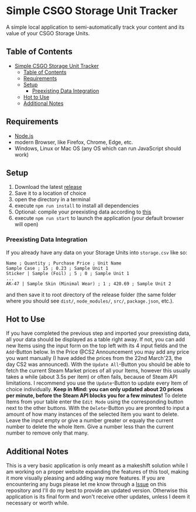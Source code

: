 # Simple CSGO Storage Unit Tracker

A simple local application to semi-automatically track your content and its value of your CSGO Storage Units.

## Table of Contents
- [Simple CSGO Storage Unit Tracker](#simple-csgo-storage-unit-tracker)
  - [Table of Contents](#table-of-contents)
  - [Requirements](#requirements)
  - [Setup](#setup)
    - [Preexisting Data Integration](#preexisting-data-integration)
  - [Hot to Use](#hot-to-use)
  - [Additional Notes](#additional-notes)

## Requirements
  - [Node.js](https://nodejs.org/en "Node.js webpage")
  - modern Browser, like Firefox, Chrome, Edge, etc.
  - Windows, Linux or Mac OS (any OS which can run JavaScript should work)

## Setup
1. Download the latest [release](https://github.com/ArckyPN/simple-csgo-storage-tracker/releases)
2. Save it to a location of choice
3. open the directory in a terminal
4. execute ``npm run install`` to install all dependencies
5. Optional: compile your preexisting data according to [this](#preexisting-data-integration)
6. execute ``npm run start`` to launch the application (your default browser will open)

### Preexisting Data Integration
If you already have any data on your Storage Units into ``storage.csv`` like so:

```csv
Name ; Quantity ; Purchase Price ; Unit Name
Sample Case ; 15 ; 0.23 ; Sample Unit 1
Sticker | Sample (Foil) ; 5 ; 0 ; Sample Unit 1
...
AK-47 | Sample Skin (Minimal Wear) ; 1 ; 420.69 ; Sample Unit 2
```
and then save it to root directory of the release folder (the same folder where you should see ``dist/``, ``node_modules/``, ``src/``, ``package.json``, etc.).

## Hot to Use
If you have completed the previous step and imported your preexisting data, all your data should be displayed as a table right away. If not, you can add new Items using the input form on the top left with its 4 input fields and the ``Add``-Button below.
In the Price @CS2 Announcement you may add any price you want manually (I have added the prices from the 22nd March'23, the day CS2 was announced).
With the ``Update All``-Button you should be able to fetch the current Steam Market prices of all your Items, however this usually takes a while (about 3.5s per item) or often fails, because of Steam API limitations.
I recommend you use the ``Update``-Button to update every Item of choice individually. 
**Keep in Mind: you can only updated about 20 prices per minute, before the Steam API blocks you for a few minutes!**
To delete Items from your table enter the ``Edit Mode`` using the corresponding button next to the other buttons.
With the ``Delete``-Button you are promted to input a amount of how many instances of the selected Item you want to delete. Leave the input empty or give a number greater or equaly the current number to delete the whole Item. Give a number less than the current number to remove only that many.

## Additional Notes
This is a very basic application is only meant as a makeshift solution while I am working on a proper website expanding the features of this tool, making it more visually pleasing and adding way more features.
If you are encountering any bugs please let me know through a [Issue](https://github.com/ArckyPN/simple-csgo-storage-tracker/issues) on this repository and I'll do my best to provide an updated version. Otherwise this application is its final form and won't receive other updates, unless I deem it necessary or worth while.